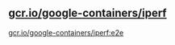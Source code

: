 
[gcr.io/google-containers/iperf](https://hub.docker.com/r/anjia0532/google-containers.iperf/tags/)
-----


[gcr.io/google-containers/iperf:e2e](https://hub.docker.com/r/anjia0532/google-containers.iperf/tags/)


